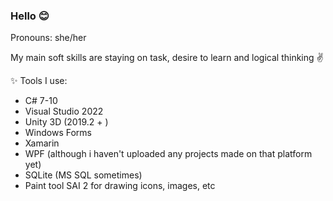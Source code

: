 ### Hello 😊
Pronouns: she/her 

My main soft skills are staying on task, desire to learn and logical thinking ✌

✨ Tools I use:
- C# 7-10
- Visual Studio 2022
- Unity 3D (2019.2 + )
- Windows Forms
- Xamarin
- WPF (although i haven't uploaded any projects made on that platform yet)
- SQLite (MS SQL sometimes)
- Paint tool SAI 2 for drawing icons, images, etc

<!--
**attevinon/attevinon** is a ✨ _special_  repository because its `README.md` (this file) appears on your GitHub profile.

Here are some ideas to get you started:

- 🔭 I’m currently working on ...
- 🌱 I’m currently learning ...
- 👯 I’m looking to collaborate on ...
- 🤔 I’m looking for help with ...
- 💬 Ask me about ...
- 📫 How to reach me: ...
-  Pronouns: ...
- ⚡ Fun fact: ...
-->
